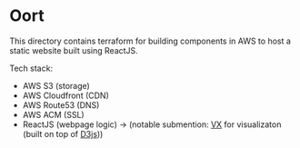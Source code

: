 # Oort

This directory contains terraform for building components in AWS to host a static website built using ReactJS.

Tech stack:

- AWS S3 (storage)
- AWS Cloudfront (CDN)
- AWS Route53 (DNS)
- AWS ACM (SSL)
- ReactJS (webpage logic) -> (notable submention: [VX](https://vx-demo.now.sh/) for visualizaton (built on top of [D3js](https://d3js.org/)))
